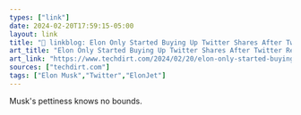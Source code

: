 ```yaml
---
types: ["link"]
date: 2024-02-20T17:59:15-05:00
layout: link
title: "🔗 linkblog: Elon Only Started Buying Up Twitter Shares After Twitter Refused To Ban Plane Tracking Account'"
art_title: "Elon Only Started Buying Up Twitter Shares After Twitter Refused To Ban Plane Tracking Account"
art_link: "https://www.techdirt.com/2024/02/20/elon-only-started-buying-up-twitter-shares-after-twitter-refused-to-ban-plane-tracking-account/"
sources: ["techdirt.com"]
tags: ["Elon Musk","Twitter","ElonJet"]
---
```

Musk's pettiness knows no bounds.
